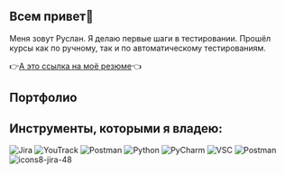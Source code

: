 ##  Всем привет👋

Меня зовут Руслан. Я делаю первые шаги в тестировании. Прошёл курсы как по ручному, так и по автоматическому тестированиям.


👉[А это ссылка на моё резюме](https://hh.ru/resume/12989c53ff09b401910039ed1f45743449314c)👈
 
## Портфолио

## Инструменты, которыми я владею:



![Jira](https://github.com/user-attachments/assets/cdb83812-78af-4d51-a2d6-1f77d7b4b18a)
![YouTrack](https://upload.wikimedia.org/wikipedia/commons/thumb/8/85/YouTrack_icon.svg/1200px-YouTrack_icon.svg.png)
![Postman](https://github.com/user-attachments/assets/1f262973-af77-45b7-b33b-16c3e8505978)
![Python](https://www.svgrepo.com/show/376344/python.svg)
![PyCharm](https://upload.wikimedia.org/wikipedia/commons/thumb/1/1d/PyCharm_Icon.svg/1024px-PyCharm_Icon.svg.png)
![VSC](https://static-00.iconduck.com/assets.00/visual-studio-code-icon-1024x1014-0zgsdxrt.png)
![Postman](https://github.com/user-attachments/assets/002d04f9-89cc-485c-9be7-0356fe3b9d81)
![icons8-jira-48](https://github.com/user-attachments/assets/68d39317-76c5-40a2-b561-d8cd09abe5f1)
